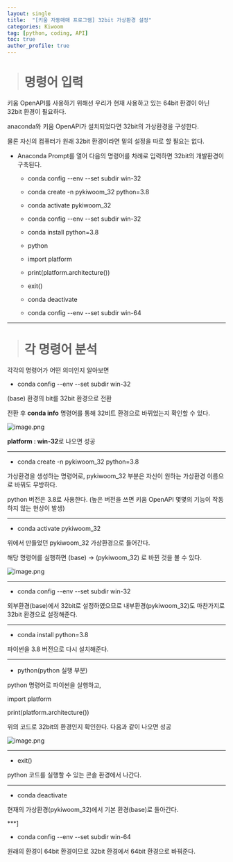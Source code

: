 ```yaml
---
layout: single
title:  "[키움 자동매매 프로그램] 32bit 가상환경 설정"
categories: Kiwoom
tag: [python, coding, API]
toc: true
author_profile: true
---
```


<head>
  <style>
    table.dataframe {
      white-space: normal;
      width: 100%;
      height: 240px;
      display: block;
      overflow: auto;
      font-family: Arial, sans-serif;
      font-size: 0.9rem;
      line-height: 20px;
      text-align: center;
      border: 0px !important;
    }

    table.dataframe th {
      text-align: center;
      font-weight: bold;
      padding: 8px;
    }

    table.dataframe td {
      text-align: center;
      padding: 8px;
    }

    table.dataframe tr:hover {
      background: #b8d1f3; 
    }

    .output_prompt {
      overflow: auto;
      font-size: 0.9rem;
      line-height: 1.45;
      border-radius: 0.3rem;
      -webkit-overflow-scrolling: touch;
      padding: 0.8rem;
      margin-top: 0;
      margin-bottom: 15px;
      font: 1rem Consolas, "Liberation Mono", Menlo, Courier, monospace;
      color: $code-text-color;
      border: solid 1px $border-color;
      border-radius: 0.3rem;
      word-break: normal;
      white-space: pre;
    }

  .dataframe tbody tr th:only-of-type {
      vertical-align: middle;
  }

  .dataframe tbody tr th {
      vertical-align: top;
  }

  .dataframe thead th {
      text-align: center !important;
      padding: 8px;
  }

  .page__content p {
      margin: 0 0 0px !important;
  }

  .page__content p > strong {
    font-size: 0.8rem !important;
  }

  </style>
</head>


> # 명령어 입력


키움 OpenAPI를 사용하기 위해선 우리가 현재 사용하고 있는 64bit 환경이 아닌 32bit 환경이 필요하다.



anaconda와 키움 OpenAPI가 설치되었다면 32bit의 가상환경을 구성한다.



물론 자신의 컴퓨터가 원래 32bit 환경이라면 밑의 설정을 따로 할 필요는 없다.


- Anaconda Prompt를 열어 다음의 명령어를 차례로 입력하면 32bit의 개발환경이 구축된다.



    - conda config --env --set subdir win-32

    - conda create -n pykiwoom_32 python=3.8

    - conda activate pykiwoom_32

    - conda config --env --set subdir win-32

    - conda install python=3.8

    - python

    - import platform

    - print(platform.architecture())

    - exit()

    - conda deactivate

    - conda config --env --set subdir win-64


***


> # 각 명령어 분석


각각의 명령어가 어떤 의미인지 알아보면



- conda config --env --set subdir win-32



(base) 환경의 bit를 32bit 환경으로 전환



전환 후 **conda info** 명령어를 통해 32비트 환경으로 바뀌었는지 확인할 수 있다.


![image.png](https://github.com/lIllIlIIIll/Leeinformation.github.io/blob/master/_posts/image/conda_info.png?raw=true)

**platform : win-32**로 나오면 성공


***


- conda create -n pykiwoom_32 python=3.8



가상환경을 생성하는 명령어로, pykiwoom_32 부분은 자신이 원하는 가상환경 이름으로 바꿔도 무방하다.



python 버전은 3.8로 사용한다. (높은 버전을 쓰면 키움 OpenAPI 몇몇의 기능이 작동하지 않는 현상이 발생)



***


- conda activate pykiwoom_32



위에서 만들었던 pykiwoom_32 가상환경으로 들어간다.



해당 명령어를 실행하면 (base) → (pykiwoom_32) 로 바뀐 것을 볼 수 있다.


![image.png](https://github.com/lIllIlIIIll/Leeinformation.github.io/blob/master/_posts/image/conda_activate_pykiwoom_32.png?raw=true)



***



- conda config --env --set subdir win-32



외부환경(base)에서 32bit로 설정하였으므로 내부환경(pykiwoom_32)도 마찬가지로 32bit 환경으로 설정해준다.



***



- conda install python=3.8



파이썬을 3.8 버전으로 다시 설치해준다.



***



- python(python 실행 부분)



python 명령어로 파이썬을 실행하고,



import platform



print(platform.architecture())



위의 코드로 32bit의 환경인지 확인한다. 다음과 같이 나오면 성공


![image.png](https://github.com/lIllIlIIIll/Leeinformation.github.io/blob/master/_posts/image/python_명령어.png?raw=true)



***



- exit()



python 코드를 실행할 수 있는 콘솔 환경에서 나간다.



***



- conda deactivate



현재의 가상환경(pykiwoom_32)에서 기본 환경(base)로 돌아간다.



***]



- conda config --env --set subdir win-64



원래의 환경이 64bit 환경이므로 32bit 환경에서 64bit 환경으로 바꿔준다.

